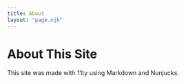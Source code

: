 ```yaml
---
title: About
layout: "page.njk"
---
```


# About This Site

This site was made with 11ty using Markdown and Nunjucks.